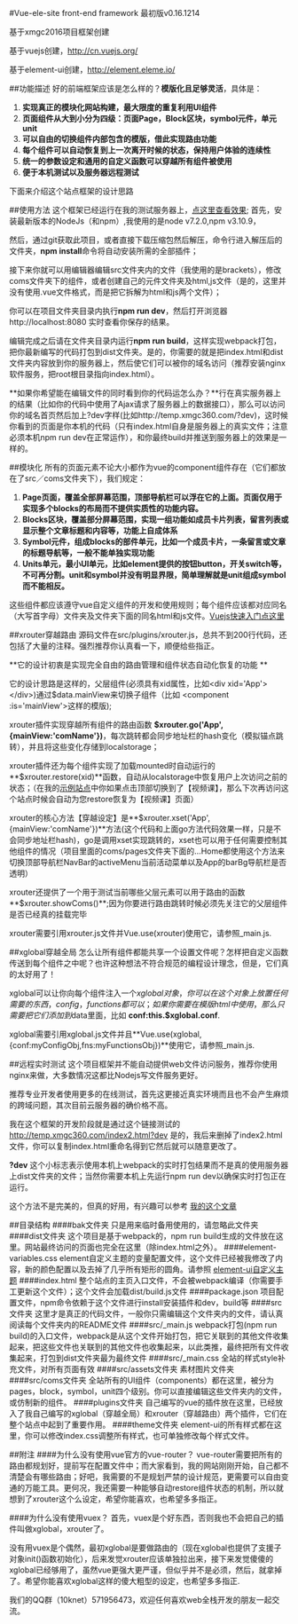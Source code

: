 #Vue-ele-site front-end framework
最初版v0.16.1214 

基于xmgc2016项目框架创建 

基于vuejs创建，http://cn.vuejs.org/ 

基于element-ui创建，http://element.eleme.io/

##功能描述
好的前端框架应该是怎么样的？**模版化且足够灵活**，具体是： 

1. **实现真正的模块化网站构建，最大限度的重复利用UI组件**
1. **页面组件从大到小分为四级：页面Page，Block区块，symbol元件，单元unit**
1. **可以自由的切换组件内部包含的模版，借此实现路由功能**
1. **每个组件可以自动恢复到上一次离开时候的状态，保持用户体验的连续性**
1. **统一的参数设定和通用的自定义函数可以穿越所有组件被使用**
1. **便于本机测试以及服务器远程测试**

下面来介绍这个站点框架的设计思路


##使用方法
这个框架已经运行在我的测试服务器上，[点这里查看效果](http://temp.xmgc360.com/);
首先，安装最新版本的NodeJs（和npm）,我使用的是node v7.2.0,npm v3.10.9，

然后，通过git获取此项目，或者直接下载压缩包然后解压，命令行进入解压后的文件夹，**npm install**命令将自动安装所需的全部插件；

接下来你就可以用编辑器编辑src文件夹内的文件（我使用的是brackets），修改coms文件夹下的组件，或者创建自己的元件文件夹及html,js文件（是的，这里并没有使用.vue文件格式，而是把它拆解为html和js两个文件）；

你可以在项目文件夹目录内执行**npm run dev**，然后打开浏览器http://localhost:8080 实时查看你保存的结果。

编辑完成之后请在文件夹目录内运行**npm run build**，这样实现webpack打包，把你最新编写的代码打包到dist文件夹。是的，你需要的就是把index.html和dist文件夹内容放到你的服务器上，然后使它们可以被你的域名访问（推荐安装nginx软件服务，把root根目录指向index.html）。

**如果你希望能在编辑文件的同时看到你的代码运怎么办？**行在真实服务器上的结果（比如你的代码中使用了Ajax请求了服务器上的数据接口），那么可以访问你的域名首页然后加上?dev字样(比如http://temp.xmgc360.com/?dev)，这时候你看到的页面是你本机的代码（只有index.html自身是服务器上的真实文件；注意必须本机npm run dev在正常运作），和你最终build并推送到服务器上的效果是一样的。


##模块化
所有的页面元素不论大小都作为vue的component组件存在（它们都放在了src／coms文件夹下），我们规定：
1. **Page页面，覆盖全部屏幕范围，顶部导航栏可以浮在它的上面。页面仅用于实现多个blocks的布局而不提供实质性的功能内容。**
1. **Blocks区块，覆盖部分屏幕范围，实现一组功能如成员卡片列表，留言列表或显示整个文章标题和内容等，功能上自成体系**
1. **Symbol元件，组成blocks的部件单元，比如一个成员卡片，一条留言或文章的标题导航等，一般不能单独实现功能**
1. **Units单元，最小UI单元，比如element提供的按钮button，开关switch等，不可再分割。unit和symbol并没有明显界限，简单理解就是unit组成symbol而不能相反。** 

这些组件都应该遵守vue自定义组件的开发和使用规则；每个组件应该都对应同名（大写首字母）文件夹及文件夹下面的同名html和js文件。[Vuejs快速入门点这里](http://cn.vuejs.org/v2/guide/index.html#Vue-js-是什么)

##xrouter穿越路由
源码文件在src/plugins/xrouter.js，总共不到200行代码，还包括了大量的注释。强烈推荐你认真看一下，顺便给些指正。 

**它的设计初衷是实现完全自由的路由管理和组件状态自动化恢复的功能 ** 

它的设计思路是这样的，父层组件(必须具有xid属性，比如&lt;div xid='App'&gt;&lt;/div&gt;)通过$data.mainView来切换子组件（比如 &lt;component :is='mainView'&gt;这样的模版);  

xrouter插件实现穿越所有组件的路由函数 **$xrouter.go('App',{mainView:'comName'})**，每次跳转都会同步地址栏的hash变化（模拟锚点跳转），并且将这些变化存储到localstorage； 

xrouter插件还为每个组件实现了加载mounted时自动运行的**$xrouter.restore(xid)**函数，自动从localstorage中恢复用户上次访问之前的状态；（在我的[示例站点](http://temp.xmgc360.com/)中你如果点击顶部切换到了【视频课】，那么下次再访问这个站点时候会自动为您restore恢复为【视频课】页面）

xrouter的核心方法【穿越设定】是**$xrouter.xset('App',{mainView:'comName'})**方法(这个代码和上面go方法代码效果一样，只是不会同步地址栏hash)，go是调用xset实现跳转的，xset也可以用于任何需要控制其他组件的情况（项目里面的coms/pages文件夹下面的...Home都使用这个方法来切换顶部导航栏NavBar的activeMenu当前活动菜单以及App的barBg导航栏是否透明）

xrouter还提供了一个用于测试当前哪些父层元素可以用于路由的函数**$xrouter.showComs()**;因为你要进行路由跳转时候必须先关注它的父层组件是否已经真的挂载完毕

xrouter需要引用xrouter.js文件并Vue.use(xrouter)使用它，请参照_main.js.

##xglobal穿越全局
怎么让所有组件都能共享一个设置文件呢？怎样把自定义函数传送到每个组件之中呢？也许这种想法不符合规范的编程设计理念，但是，它们真的太好用了！ 

xglobal可以让你向每个组件注入一个$xglobal 对象，你可以在这个对象上放置任何需要的东西，config，functions都可以；如果你需要在模版html中使用，那么只需要把它们添加到$data里面，比如 **conf:this.$xglobal.conf**.

xglobal需要引用xglobal.js文件并且**Vue.use(xglobal,{conf:myConfigObj,fns:myFunctionsObj})**使用它，请参照_main.js.

##远程实时测试
这个项目框架并不能自动提供web文件访问服务，推荐你使用nginx来做，大多数情况这都比Nodejs写文件服务更好。 

推荐专业开发者使用更多的在线测试，首先这更接近真实环境而且也不会产生麻烦的跨域问题，其次目前云服务器的确价格不高。 

我在这个框架的开发阶段就是通过这个链接测试的 http://temp.xmgc360.com/index2.html?dev 是的，我后来删掉了index2.html文件，你可以复制index.html重命名得到它然后就可以随意更改了。

**?dev** 这个小标志表示使用本机上webpack的实时打包结果而不是真的使用服务器上dist文件夹的文件；当然你需要本机上先运行npm run dev以确保实时打包正在运行。

这个方法不是完美的，但真的好用，有兴趣可以参考 [我的这个文章](https://mp.weixin.qq.com/s/5xnxoMsQ24cTgX8XObUSHg)






##目录结构
####bak文件夹
只是用来临时备用使用的，请忽略此文件夹
####dist文件夹
这个项目是基于webpack的，npm run build生成的文件放在这里。网站最终访问的页面也完全在这里（除index.html之外）。
####element-variables.css
element自定义主题的变量配置文件，这个文件已经被我修改了内容，新的颜色配置以及去掉了几乎所有矩形的圆角。请参照 [element-ui自定义主题](http://element.eleme.io/#/zh-CN/component/custom-theme)
####index.html
整个站点的主页入口文件，不会被webpack编译（你需要手工更新这个文件）；这个文件会加载dist/build.js文件 
####package.json
项目配置文件，npm命令依赖于这个文件进行install安装插件和dev，build等
 ####src文件夹
 这里才是真正的代码文件，一般你只需编辑这个文件夹内的文件，请认真阅读每个文件夹内的README文件
 ####src/_main.js
webpack打包(npm run build)的入口文件，webpack是从这个文件开始打包，把它关联到的其他文件收集起来，把这些文件也关联到的其他文件也收集起来，以此类推，最终把所有文件收集起来，打包到dist文件夹最为最终文件
####src/_main.css
全站的样式style补充文件，对所有页面有效
####src/assets文件夹
素材图片文件夹
####src/coms文件夹
全站所有的UI组件（components）都在这里，被分为pages，block，symbol，unit四个级别。你可以直接编辑这些文件夹内的文件，或仿制新的组件。
####plugins文件夹
自己编写的vue的插件放在这里，已经放入了我自己编写的xglobal（穿越全局）和xrouter（穿越路由）两个插件，它们在整个站点中起到了重要作用。
####theme文件夹
element-ui的所有样式都在这里，你可以修改index.css调整所有样式，也可单独修改每个样式文件。


##附注
####为什么没有使用vue官方的vue-router？
vue-router需要把所有的路由都规划好，提前写在配置文件中；而大家看到，我的网站刚刚开始，自己都不清楚会有哪些路由；好吧，我需要的不是规划严禁的设计规范，更需要可以自由变通的万能工具。更何况，我还需要一种能够自动restore组件状态的机制，所以就想到了xrouter这个么设定，希望你能喜欢，也希望多多指正。

####为什么没有使用vuex？
首先，vuex是个好东西，否则我也不会把自己的插件叫做xglobal，xrouter了。 

没有用vuex是个偶然，最初xglobal是要做路由的（现在xglobal也提供了支援子对象init()函数初始化），后来发觉xrouter应该单独拉出来，接下来发觉傻傻的xglobal已经够用了，虽然vue更强大更严谨，但似乎并不是必须，然后，就拿掉了。希望你能喜欢xglobal这样的傻大粗型的设定，也希望多多指正.


我们的QQ群（10knet）571956473，欢迎任何喜欢web全栈开发的朋友一起交流。



 
 
